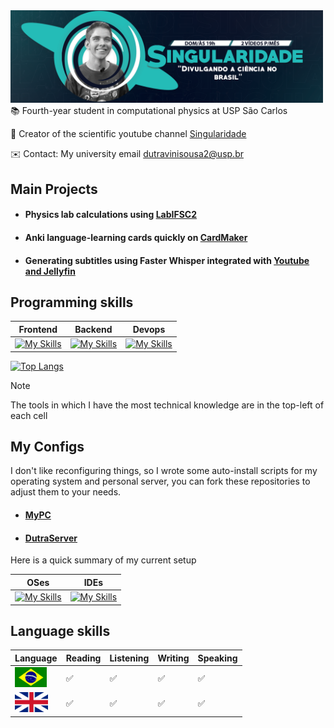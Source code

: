 <div style="position: relative; left: 50%; transform: translateX(-50%);">
  <img width="500" src="imagens/banner_singularidade.png" alt="Your Image" />
</div>
📚  Fourth-year student in computational physics at USP São Carlos

🔭 Creator of the scientific youtube channel [Singularidade](https://www.youtube.com/singularidade) 

✉️ Contact: My university email dutravinisousa2@usp.br


## Main Projects
* #### Physics lab calculations  using [LabIFSC2](https://github.com/viniciusdutra314/LabIFSC2)
* #### Anki language-learning cards quickly on [CardMaker](https://github.com/viniciusdutra314/Anki-CardMaker)
* #### Generating subtitles using Faster Whisper integrated with [Youtube and Jellyfin](https://github.com/viniciusdutra314/faster-whisper-youtube-jellyfin) 


## Programming skills
| Frontend | Backend | Devops|
| -------- | ------- | -----|
|[![My Skills](https://skillicons.dev/icons?i=latex,md,html&theme=light&perline=2)](https://skillicons.dev) |[![My Skills](https://skillicons.dev/icons?i=python,cpp,c,fortran,haskell,postgres&perline=3)](https://skillicons.dev) | [![My Skills](https://skillicons.dev/icons?i=git,docker,cmake,linux,bash,nix&perline=3)](https://skillicons.dev)

[![Top Langs](https://github-readme-stats.vercel.app/api/top-langs/?username=viniciusdutra314&layout=pie&exclude_repo=CanalSingularidade&langs_count=10
)](https://github.com/anuraghazra/github-readme-stats)
> [!NOTE]
> The tools in which I have the most technical knowledge are in the top-left of each cell

## My Configs
I don't like reconfiguring things, so I wrote some auto-install scripts
for my operating system and personal server, you can fork these repositories to adjust them to your needs.
* ####  [MyPC](https://github.com/viniciusdutra314/MyPC)
* #### [DutraServer](https://github.com/viniciusdutra314/DutraServer)

Here is a quick summary of my current setup

| OSes | IDEs | 
| -------- | ------- |
|[![My Skills](https://skillicons.dev/icons?i=nix,windows&theme=light&perline=2)](https://skillicons.dev) |[![My Skills](https://skillicons.dev/icons?i=vscode,clion&theme=light&perline=2)](https://skillicons.dev)
## Language skills
| Language | Reading | Listening | Writing | Speaking|
| ---- | ---- | ----| ----| ----| 
| <img height=32 src=imagens/brazilian.png alt="Brazil"> | ✅ | ✅ | ✅ | ✅
|<img height="32" src="imagens/english.png" alt="english"/> | ✅ | ✅  | ✅ | ✅

